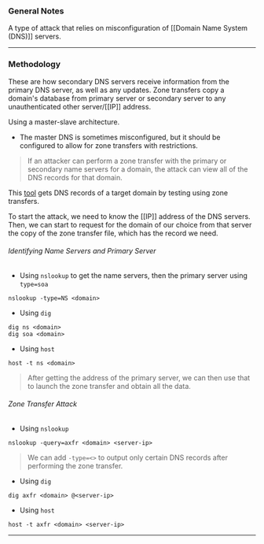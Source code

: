 ### General Notes

A type of attack that relies on misconfiguration of [[Domain Name System (DNS)]] servers.

---
### Methodology

These are how secondary DNS servers receive information from the primary DNS server, as well as any updates. Zone transfers copy a domain's database from primary server or secondary server to any unauthenticated other server/[[IP]] address.

Using a master-slave architecture.
- The master DNS is sometimes misconfigured, but it should be configured to allow for zone transfers with restrictions.

> If an attacker can perform a zone transfer with the primary or secondary name servers for a domain, the attack can view all of the DNS records for that domain.

This [tool](https://hackertarget.com/zone-transfer/) gets DNS records of a target domain by testing using zone transfers.

To start the attack, we need to know the [[IP]] address of the DNS servers. Then, we can start to request for the domain of our choice from that server the copy of the zone transfer file, which has the record we need.

###### Identifying Name Servers and Primary Server

* Using `nslookup` to get the name servers, then the primary server using `type=soa`
```
nslookup -type=NS <domain>
```
* Using `dig`
```
dig ns <domain>
dig soa <domain>
```
* Using `host`
```
host -t ns <domain>
```

> After getting the address of the primary server, we can then use that to launch the zone transfer and obtain all the data.

###### Zone Transfer Attack

* Using `nslookup`
```
nslookup -query=axfr <domain> <server-ip>
```
> We can add `-type=<>` to output only certain DNS records after performing the zone transfer.

* Using `dig`
```
dig axfr <domain> @<server-ip> 
```
* Using `host`
```
host -t axfr <domain> <server-ip>
```

---
